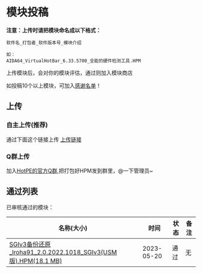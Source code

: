 # 模块投稿
**注意：上传时请把模块命名成以下格式：**

```
软件名_打包者_软件版本号_模块介绍

如：
AIDA64_VirtualHotBar_6.33.5700_全能的硬件检测工具.HPM
```

上传模块后，会对你的模块评估，通过则加入模块商店

如投稿10个以上模块，可加入[感谢名单](https://docs.hotpe.top/overview/thanks.html#%E6%A8%A1%E5%9D%97)！

## 上传
### 自主上传(推荐)
通过下面这个链接上传
[上传链接](https://mzb8-my.sharepoint.com/:f:/g/personal/bbdsaa_mzb8_yukaidi_com/ElqWJo02yqFNl5r3UNj8PMIBklzwg1ygusRXOgO-36T_Jw)

### Q群上传
加入[HotPE的官方Q群](https://www.hotpe.top/QQGroup/),把打包好HPM发到群里，@一下管理员~

## 通过列表
已审核通过的模块：

|名称(大小)|时间|状态|备注|
| --- | --- | --- | --- |
|[SGIv3备份还原_Iroha91_2.0.2022.1018_SGIv3(USM版).HPM(18.1 MB)](https://down.hotpe.top/HotPE%E6%A8%A1%E5%9D%97/%E5%A4%87%E4%BB%BD%E8%BF%98%E5%8E%9F/SGIv3%E5%A4%87%E4%BB%BD%E8%BF%98%E5%8E%9F_Iroha91_2.0.2022.1018_SGIv3(USM%E7%89%88).HPM)|2023-05-20|通过|无

